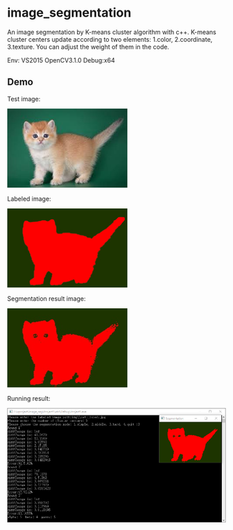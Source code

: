 # image_segmentation
An image segmentation by K-means cluster algorithm with c++. K-means cluster centers update according to two elements: 1.color, 2.coordinate, 3.texture. You can adjust the weight of them in the code.

Env:
VS2015
OpenCV3.1.0
Debug:x64 


## Demo
Test image:

![Test Image](https://github.com/zq1335030905/image_segmentation/blob/main/cat1.jpg)

Labeled image:

![Labeled Image](https://github.com/zq1335030905/image_segmentation/blob/main/cat1_label.jpg)

Segmentation result image:

![Segmentation Image](https://github.com/zq1335030905/image_segmentation/blob/main/cat1_result.jpg)

Running result:

![Running Result](https://github.com/zq1335030905/image_segmentation/blob/main/running_result.png)


